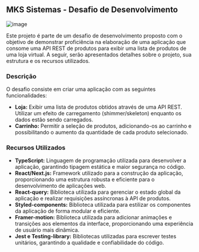 ## MKS Sistemas - Desafio de Desenvolvimento

![image](https://github.com/ViniciusMendesp/mks-sistemas-challenge/assets/63562960/ea55af65-b848-40ae-be48-721d50cc9f00)


Este projeto é parte de um desafio de desenvolvimento proposto com o objetivo de demonstrar proficiência na elaboração de uma aplicação que consome uma API REST de produtos para exibir uma lista de produtos de uma loja virtual. A seguir, serão apresentados detalhes sobre o projeto, sua estrutura e os recursos utilizados.

### Descrição

O desafio consiste em criar uma aplicação com as seguintes funcionalidades:

- **Loja:** Exibir uma lista de produtos obtidos através de uma API REST. Utilizar um efeito de carregamento (shimmer/skeleton) enquanto os dados estão sendo carregados.
- **Carrinho:** Permitir a seleção de produtos, adicionando-os ao carrinho e possibilitando o aumento da quantidade de cada produto selecionado.

### Recursos Utilizados

- **TypeScript:** Linguagem de programação utilizada para desenvolver a aplicação, garantindo tipagem estática e maior segurança no código.
- **React/Next.js:** Framework utilizado para a construção da aplicação, proporcionando uma estrutura robusta e eficiente para o desenvolvimento de aplicações web.
- **React-query:** Biblioteca utilizada para gerenciar o estado global da aplicação e realizar requisições assíncronas à API de produtos.
- **Styled-components:** Biblioteca utilizada para estilizar os componentes da aplicação de forma modular e eficiente.
- **Framer-motion:** Biblioteca utilizada para adicionar animações e transições aos elementos da interface, proporcionando uma experiência de usuário mais dinâmica.
- **Jest e Testing-library:** Bibliotecas utilizadas para escrever testes unitários, garantindo a qualidade e confiabilidade do código.
